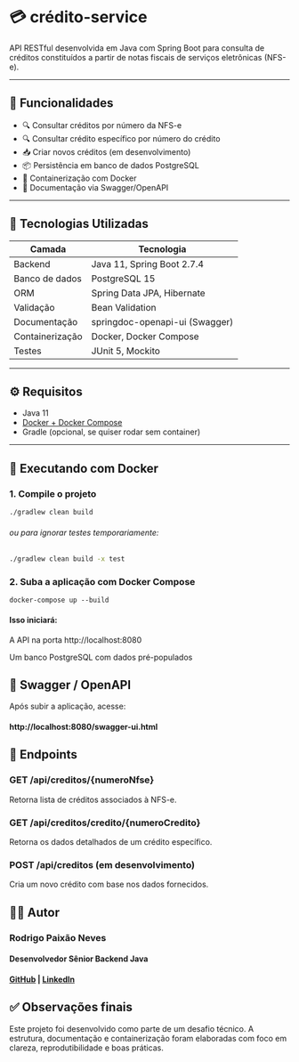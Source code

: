 # 💳 crédito-service

API RESTful desenvolvida em Java com Spring Boot para consulta de créditos constituídos a partir de notas fiscais de serviços eletrônicas (NFS-e).

---

## 📌 Funcionalidades

- 🔍 Consultar créditos por número da NFS-e
- 🔍 Consultar crédito específico por número do crédito
- 📥 Criar novos créditos (em desenvolvimento)
- 📦 Persistência em banco de dados PostgreSQL
- 🐳 Containerização com Docker
- 📄 Documentação via Swagger/OpenAPI

---

## 🧱 Tecnologias Utilizadas

| Camada          | Tecnologia                     |
|-----------------|--------------------------------|
| Backend         | Java 11, Spring Boot 2.7.4     |
| Banco de dados  | PostgreSQL 15                  |
| ORM             | Spring Data JPA, Hibernate     |
| Validação       | Bean Validation                |
| Documentação    | springdoc-openapi-ui (Swagger) |
| Containerização | Docker, Docker Compose         |
| Testes          | JUnit 5, Mockito               |

---

## ⚙️ Requisitos

- Java 11
- [Docker + Docker Compose](https://www.docker.com/products/docker-desktop/)
- Gradle (opcional, se quiser rodar sem container)

---

## 🚀 Executando com Docker

### 1. Compile o projeto

```bash
./gradlew clean build
````

###### ou para ignorar testes temporariamente:
```bash
./gradlew clean build -x test
````


### 2. Suba a aplicação com Docker Compose

```
docker-compose up --build
```


#### Isso iniciará:
A API na porta http://localhost:8080

Um banco PostgreSQL com dados pré-populados


## 📘 Swagger / OpenAPI
Após subir a aplicação, acesse:
#### http://localhost:8080/swagger-ui.html



## 🔗 Endpoints

### GET /api/creditos/{numeroNfse}
Retorna lista de créditos associados à NFS-e.

### GET /api/creditos/credito/{numeroCredito}
Retorna os dados detalhados de um crédito específico.

### POST /api/creditos (em desenvolvimento)
Cria um novo crédito com base nos dados fornecidos.



## 👨‍💻 Autor
### Rodrigo Paixão Neves
#### Desenvolvedor Sênior Backend Java
#### [GitHub]() | [LinkedIn](https://www.linkedin.com/in/rodrigo-paix%C3%A3o-neves-23395214a/)


## ✅ Observações finais
Este projeto foi desenvolvido como parte de um desafio técnico.
A estrutura, documentação e containerização foram elaboradas com foco em clareza, reprodutibilidade e boas práticas.